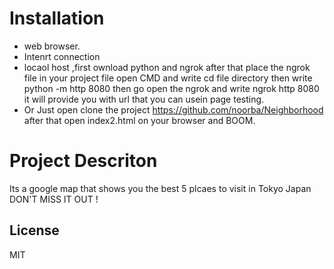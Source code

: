 # Installation
- web browser.
- Intenrt connection
- locaol host ,first ownload python and ngrok after that place the ngrok file in your project file open CMD and write cd file directory then write python -m http 8080 then go open the ngrok and write ngrok http 8080 it will provide you with url that you can usein page testing.
- Or Just open clone the project https://github.com/noorba/Neighborhood after that 
open index2.html on your browser and BOOM.


# Project Descriton
Its a google map that shows you the best 5 plcaes to visit in Tokyo Japan 
DON'T MISS IT OUT !

  





License
----

MIT




 